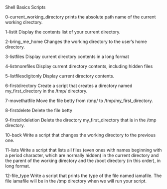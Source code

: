 Shell Basics Scripts

0-current_working_directory 
prints the absolute path name of the current working directory.

1-listit
Display the contents list of your current directory.

2-bring_me_home
Changes the working directory to the user’s home directory.

3-listfiles
Display current directory contents in a long format

4-listmorefiles
Display current directory contents, including hidden files

5-listfilesdigitonly
Display current directory contents.

6-firstdirectory
Create a script that creates a directory named my_first_directory in the /tmp/ directory.

7-movethatfile
Move the file betty from /tmp/ to /tmp/my_first_directory.

8-firstdelete
Delete the file betty

9-firstdirdeletion
Delete the directory my_first_directory that is in the /tmp directory.

10-back
Write a script that changes the working directory to the previous one.

11-lists
Write a script that lists all files (even ones with names beginning with a period character, which are normally hidden) in the current directory and the parent of the working directory and the /boot directory (in this order), in long format.

12-file_type
Write a script that prints the type of the file named iamafile. The file iamafile will be in the /tmp directory when we will run your script.



